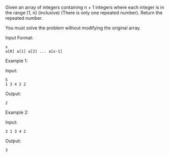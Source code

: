 Given an array of integers containing n + 1 integers where each integer is in the range [1, n] (inclusive) (There is only one repeated number).
Return the repeated number.

You must solve the problem without modifying the original array.

Input Format:
```
x
a[0] a[1] a[2] ... a[x-1]
```

Example 1:

Input:
```
5
1 3 4 2 2
```
Output: 
```
2
```

Example 2:

Input: 
```
3 1 3 4 2
```
Output: 
```
3
```
